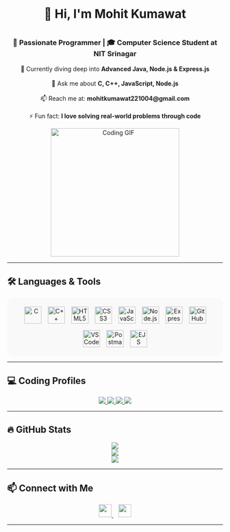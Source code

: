 ## <h1 align="center">💫 Hi, I'm Mohit Kumawat<h1>

<h3 align="center">🚀 Passionate Programmer | 🎓 Computer Science Student at NIT Srinagar</h3>

<p align="center">
  🌱 Currently diving deep into <b>Advanced Java, Node.js & Express.js</b><br><br>
<!--   🌱 Currently study <b>python as collage course</b><br><br> -->
  💬 Ask me about <b>C, C++, JavaScript, Node.js</b><br><br>
  📫 Reach me at: <b>mohitkumawat221004@gmail.com</b><br><br>
  ⚡ Fun fact: <b>I love solving real-world problems through code</b>
</p>

<p align="center">
  <img src="https://media.giphy.com/media/26tn33aiTi1jkl6H6/giphy.gif" width="300" alt="Coding GIF" />
</p>

---

## 🛠️ Languages & Tools

<p align="center" style="display: flex; flex-wrap: wrap; justify-content: center; gap: 15px; background-color: #f9f9f9; padding: 20px; border-radius: 15px;">
  <img src="https://cdn.jsdelivr.net/gh/devicons/devicon/icons/c/c-original.svg" width="40" title="C" />
  <img src="https://cdn.jsdelivr.net/gh/devicons/devicon/icons/cplusplus/cplusplus-original.svg" width="40" title="C++" />
<!--   <img src="https://cdn.jsdelivr.net/gh/devicons/devicon/icons/java/java-original.svg" width="40" title="Java" /> -->
  <img src="https://cdn.jsdelivr.net/gh/devicons/devicon/icons/html5/html5-original.svg" width="40" title="HTML5" />
  <img src="https://cdn.jsdelivr.net/gh/devicons/devicon/icons/css3/css3-original.svg" width="40" title="CSS3" />
  <img src="https://cdn.jsdelivr.net/gh/devicons/devicon/icons/javascript/javascript-original.svg" width="40" title="JavaScript" />
  <img src="https://cdn.jsdelivr.net/gh/devicons/devicon/icons/nodejs/nodejs-original.svg" width="40" title="Node.js" />
  <img src="https://cdn.jsdelivr.net/gh/devicons/devicon/icons/express/express-original.svg" width="40" title="Express.js" />
  <img src="https://www.svgrepo.com/show/475654/github-color.svg" width="40" title="GitHub" />
  <img src="https://cdn.jsdelivr.net/gh/devicons/devicon/icons/vscode/vscode-original.svg" width="40" title="VS Code" />
  <img src="https://img.icons8.com/external-tal-revivo-color-tal-revivo/96/000000/external-postman-is-the-only-complete-api-development-environment-logo-color-tal-revivo.png" width="40" title="Postman" />
  <img src="https://img.icons8.com/color/96/ejs.png" width="40" title="EJS" />
</p>

---

## 💻 Coding Profiles

<p align="center">
  <a href="https://leetcode.com/mohit16user" target="_blank" title="LeetCode Profile">
    <img src="https://img.shields.io/badge/LeetCode-FFA116?style=for-the-badge&logo=leetcode&logoColor=black" />
  </a>
  <a href="https://codeforces.com/profile/Ammohit22" target="_blank" title="Codeforces Profile">
    <img src="https://img.shields.io/badge/Codeforces-1F8ACB?style=for-the-badge&logo=codeforces&logoColor=white" />
  </a>
  <a href="https://www.hackerrank.com/mohitkumawat2211" target="_blank" title="HackerRank Profile">
    <img src="https://img.shields.io/badge/HackerRank-2EC866?style=for-the-badge&logo=HackerRank&logoColor=white" />
  </a>
  <a href="https://www.codechef.com/users/mohitkumars" target="_blank" title="CodeChef Profile">
    <img src="https://img.shields.io/badge/CodeChef-FFD700?style=for-the-badge&logo=CodeChef&logoColor=white" />
  </a>
</p>

---

## 🔥 GitHub Stats

<p align="center">
  <img src="https://github-readme-stats.vercel.app/api?username=Mohitkumar2217&show_icons=true&theme=dark" />
  <br/>
  <img src="https://github-readme-streak-stats.herokuapp.com/?user=Mohitkumar2217&theme=dark" />
  <br/>
  <img src="https://github-readme-stats.vercel.app/api/top-langs/?username=Mohitkumar2217&layout=compact&theme=dark" />
</p>

---

## 📫 Connect with Me

<p align="center">
  <a href="mailto:mohitkumawat221004@gmail.com" target="_blank" title="Email">
    <img src="https://cdn-icons-png.flaticon.com/512/732/732200.png" width="30" />
  </a>
  &nbsp;&nbsp;
  <a href="https://www.linkedin.com/in/mohit-kumawat-889202374" target="_blank" title="LinkedIn">
    <img src="https://cdn.jsdelivr.net/gh/devicons/devicon/icons/linkedin/linkedin-original.svg" width="30" />
  </a>
</p>

---
